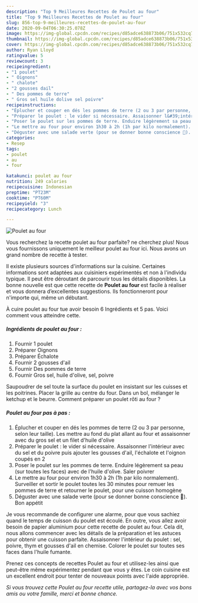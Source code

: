 ```yaml
---
description: "Top 9 Meilleures Recettes de Poulet au four"
title: "Top 9 Meilleures Recettes de Poulet au four"
slug: 856-top-9-meilleures-recettes-de-poulet-au-four
date: 2020-09-04T06:30:25.078Z
image: https://img-global.cpcdn.com/recipes/d85adce638873b06/751x532cq70/poulet-au-four-photo-principale-de-la-recette.jpg
thumbnail: https://img-global.cpcdn.com/recipes/d85adce638873b06/751x532cq70/poulet-au-four-photo-principale-de-la-recette.jpg
cover: https://img-global.cpcdn.com/recipes/d85adce638873b06/751x532cq70/poulet-au-four-photo-principale-de-la-recette.jpg
author: Ryan Lloyd
ratingvalue: 5
reviewcount: 3
recipeingredient:
- "1 poulet"
- " Oignons"
- " chalote"
- "2 gousses dail"
- " Des pommes de terre"
- " Gros sel huile dolive sel poivre"
recipeinstructions:
- "Éplucher et couper en dés les pommes de terre (2 ou 3 par personne, selon leur taille). Les mettre au fond du plat allant au four et assaisonner avec du gros sel et un filet d&#39;huile d&#39;olive"
- "Préparer le poulet : le vider si nécessaire. Assaisonner l&#39;intérieur avec du sel et du poivre puis ajouter les gousses d&#39;ail, l&#39;échalote et l&#39;oignon coupés en 2"
- "Poser le poulet sur les pommes de terre. Enduire légèrement sa peau (sur toutes les faces) avec de l&#39;huile d&#39;olive. Saler poivrer"
- "Le mettre au four pour environ 1h30 à 2h (1h par kilo normalement). Surveiller et sortir le poulet toutes les 30 minutes pour remuer les pommes de terre et retourner le poulet, pour une cuisson homogène"
- "Déguster avec une salade verte (pour se donner bonne conscience 🤣). Bon appétit"
categories:
- Resep
tags:
- poulet
- au
- four

katakunci: poulet au four 
nutrition: 249 calories
recipecuisine: Indonesian
preptime: "PT23M"
cooktime: "PT60M"
recipeyield: "3"
recipecategory: Lunch

---
```



![Poulet au four](https://img-global.cpcdn.com/recipes/d85adce638873b06/751x532cq70/poulet-au-four-photo-principale-de-la-recette.jpg)

Vous recherchez la recette poulet au four parfaite? ne cherchez plus! Nous vous fournissons uniquement le meilleur poulet au four ici. Nous avons un grand nombre de recette à tester.

Il existe plusieurs sources d'informations sur la cuisine. Certaines informations sont adaptées aux cuisiniers expérimentés et non à l'individu typique. Il peut être déroutant de parcourir tous les détails disponibles. La bonne nouvelle est que cette recette de <strong> Poulet au four </strong> est facile à réaliser et vous donnera d’excellentes suggestions. Ils fonctionneront pour n'importe qui, même un débutant.

<!--inarticleads1-->

À cuire poulet au four tue avoir besoin 6 Ingrédients et 5 pas. Voici comment vous atteindre cette.

##### Ingrédients de poulet au four :

1. Fournir 1 poulet
1. Préparer  Oignons
1. Préparer  Échalote
1. Fournir 2 gousses d&#39;ail
1. Fournir  Des pommes de terre
1. Fournir  Gros sel, huile d&#39;olive, sel, poivre


Saupoudrer de sel toute la surface du poulet en insistant sur les cuisses et les poitrines. Placer la grille au centre du four. Dans un bol, mélanger le ketchup et le beurre. Comment préparer un poulet rôti au four ? 

<!--inarticleads2-->

##### Poulet au four pas à pas :

1. Éplucher et couper en dés les pommes de terre (2 ou 3 par personne, selon leur taille). Les mettre au fond du plat allant au four et assaisonner avec du gros sel et un filet d&#39;huile d&#39;olive
1. Préparer le poulet : le vider si nécessaire. Assaisonner l&#39;intérieur avec du sel et du poivre puis ajouter les gousses d&#39;ail, l&#39;échalote et l&#39;oignon coupés en 2
1. Poser le poulet sur les pommes de terre. Enduire légèrement sa peau (sur toutes les faces) avec de l&#39;huile d&#39;olive. Saler poivrer
1. Le mettre au four pour environ 1h30 à 2h (1h par kilo normalement). Surveiller et sortir le poulet toutes les 30 minutes pour remuer les pommes de terre et retourner le poulet, pour une cuisson homogène
1. Déguster avec une salade verte (pour se donner bonne conscience 🤣). Bon appétit


Je vous recommande de configurer une alarme, pour que vous sachiez quand le temps de cuisson du poulet est écoulé. En outre, vous allez avoir besoin de papier aluminium pour cette recette de poulet au four. Cela dit, nous allons commencer avec les détails de la préparation et les astuces pour obtenir une cuisson parfaite. Assaisonner l&#39;intérieur du poulet : sel, poivre, thym et gousses d&#39;ail en chemise. Colorer le poulet sur toutes ses faces dans l&#39;huile fumante. 

<!--inarticleads1-->

<p>
Prenez ces concepts de recettes Poulet au four et utilisez-les ainsi que peut-être même expérimentez pendant que vous y êtes. Le coin cuisine est un excellent endroit pour tenter de nouveaux points avec l'aide appropriée.
</p>

<p>
<i>Si vous trouvez cette Poulet au four recette utile, partagez-la avec vos bons amis ou votre famille, merci et bonne chance.</i>
</p>
